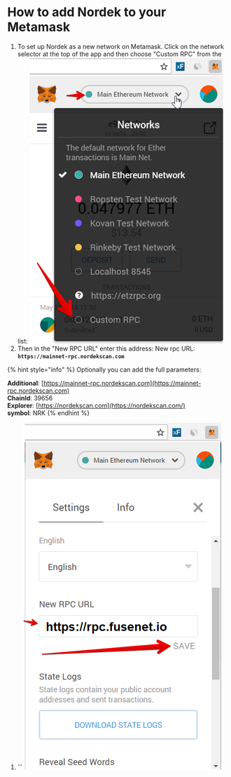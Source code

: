 # How to add Nordek to your Metamask

1. To set up Nordek as a new network on Metamask. Click on the network selector at the top of the app and then choose "Custom RPC" from the list:   ![](.gitbook/assets/etz1%20%281%29.png)  
2. Then in the "New RPC URL" enter this address: New rpc URL: **`https://mainnet-rpc.nordekscan.com`**

{% hint style="info" %}
Optionally you can add the full parameters:

**Additional**: [https://mainnet-rpc.nordekscan.com](https://mainnet-rpc.nordekscan.com)  
**ChainId**: 39656  
**Explorer**: [https://nordekscan.com](https://nordekscan.com/)  
**symbol**: NRK
{% endhint %}

1. **\`\`**![](.gitbook/assets/ez2.png)

